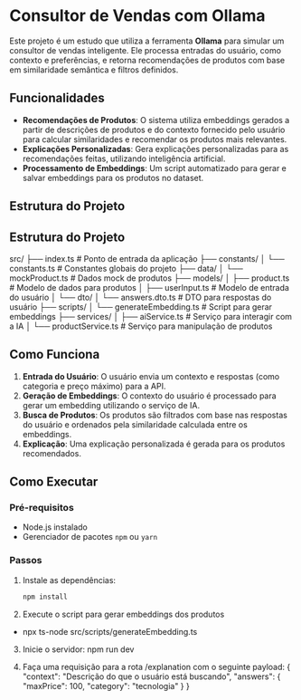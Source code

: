 # Consultor de Vendas com Ollama

Este projeto é um estudo que utiliza a ferramenta **Ollama** para simular um consultor de vendas inteligente. Ele processa entradas do usuário, como contexto e preferências, e retorna recomendações de produtos com base em similaridade semântica e filtros definidos.

## Funcionalidades

- **Recomendações de Produtos**: O sistema utiliza embeddings gerados a partir de descrições de produtos e do contexto fornecido pelo usuário para calcular similaridades e recomendar os produtos mais relevantes.
- **Explicações Personalizadas**: Gera explicações personalizadas para as recomendações feitas, utilizando inteligência artificial.
- **Processamento de Embeddings**: Um script automatizado para gerar e salvar embeddings para os produtos no dataset.

## Estrutura do Projeto

## Estrutura do Projeto

src/
├── index.ts # Ponto de entrada da aplicação
├── constants/
│ └── constants.ts # Constantes globais do projeto
├── data/
│ └── mockProduct.ts # Dados mock de produtos
├── models/
│ ├── product.ts # Modelo de dados para produtos
│ ├── userInput.ts # Modelo de entrada do usuário
│ └── dto/
│ └── answers.dto.ts # DTO para respostas do usuário
├── scripts/
│ └── generateEmbedding.ts # Script para gerar embeddings
├── services/
│ ├── aiService.ts # Serviço para interagir com a IA
│ └── productService.ts # Serviço para manipulação de produtos

## Como Funciona

1. **Entrada do Usuário**: O usuário envia um contexto e respostas (como categoria e preço máximo) para a API.
2. **Geração de Embeddings**: O contexto do usuário é processado para gerar um embedding utilizando o serviço de IA.
3. **Busca de Produtos**: Os produtos são filtrados com base nas respostas do usuário e ordenados pela similaridade calculada entre os embeddings.
4. **Explicação**: Uma explicação personalizada é gerada para os produtos recomendados.

## Como Executar

### Pré-requisitos

- Node.js instalado
- Gerenciador de pacotes `npm` ou `yarn`

### Passos

1. Instale as dependências:

   ```bash
   npm install
   ```

2. Execute o script para gerar embeddings dos produtos

- npx ts-node src/scripts/generateEmbedding.ts

3. Inicie o servidor:
   npm run dev

4. Faça uma requisição para a rota /explanation com o seguinte payload:
   {
   "context": "Descrição do que o usuário está buscando",
   "answers": {
   "maxPrice": 100,
   "category": "tecnologia"
   }
   }
